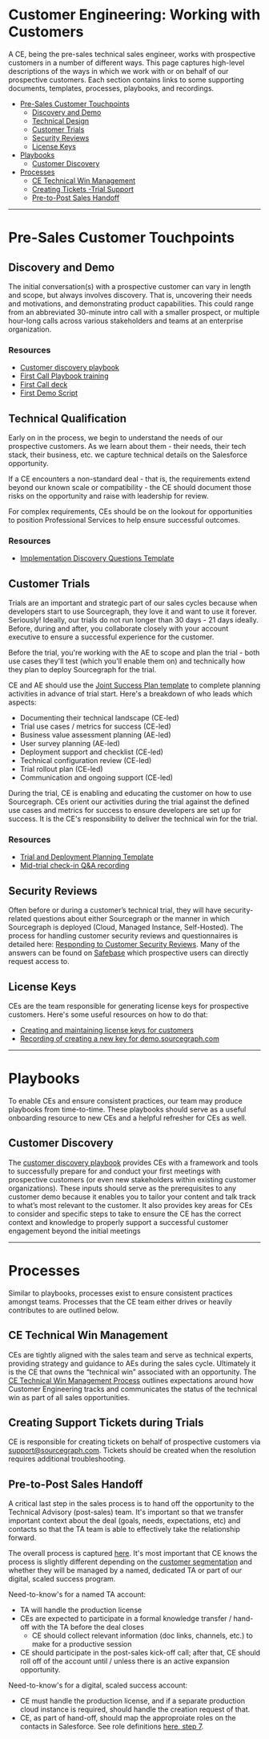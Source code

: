 # Customer Engineering: Working with Customers

A CE, being the pre-sales technical sales engineer, works with prospective customers in a number of different ways. This page captures high-level descriptions of the ways in which we work with or on behalf of our prospective customers. Each section contains links to some supporting documents, templates, processes, playbooks, and recordings.

- [Pre-Sales Customer Touchpoints](#pre-sales-customer-touchpoints)
  - [Discovery and Demo](#discovery-and-demo)
  - [Technical Design](#technical-design)
  - [Customer Trials](#customer-trials)
  - [Security Reviews](#security-reviews)
  - [License Keys](#license-keys)
- [Playbooks](#playbooks)
  - [Customer Discovery](#customer-discovery)
- [Processes](#processes)
  - [CE Technical Win Management](#ce-technical-win-management)
  - [Creating Tickets -Trial Support](#creating-support-tickets-during-trials)
  - [Pre-to-Post Sales Handoff](#pre-to-post-sales-handoff)

---

# Pre-Sales Customer Touchpoints

## Discovery and Demo

The initial conversation(s) with a prospective customer can vary in length and scope, but always involves discovery. That is, uncovering their needs and motivations, and demonstrating product capabilities. This could range from an abbreviated 30-minute intro call with a smaller prospect, or multiple hour-long calls across various stakeholders and teams at an enterprise organization.

### Resources

- [Customer discovery playbook](#customer-discovery)
- [First Call Playbook training](https://docs.google.com/presentation/d/11xnb8kU8al0nu5swyprfUqFQs88CU1wDYLy65uimZBs/edit#slide=id.g260d5c6e87d_0_0)
- [First Call deck](https://docs.google.com/presentation/d/11Nz_PCy-RP5uPExtao9Hx-UM1-EykHdaft66sH6BTcs/edit#slide=id.g28295ca06f6_0_323)
- [First Demo Script](https://docs.google.com/document/d/107vpU01GNuoW64iSOEMYE5iFsusiDPbk2uqB3VQCWjE/edit#heading=h.dmholmrckdap)


## Technical Qualification

Early on in the process, we begin to understand the needs of our prospective customers. As we learn about them - their needs, their tech stack, their business, etc. we capture technical details on the Salesforce opportunity.

If a CE encounters a non-standard deal - that is, the requirements extend beyond our known scale or compatibility - the CE should document those risks on the opportunity and raise with leadership for review.

For complex requirements, CEs should be on the lookout for opportunities to position Professional Services to help ensure successful outcomes.

### Resources

- [Implementation Discovery Questions Template](https://docs.google.com/spreadsheets/d/1p2sCHDPsZBF5dIs13xaJF0zPc4vIvz0g4NGxOHU2qig/edit#gid=0)

## Customer Trials

Trials are an important and strategic part of our sales cycles because when developers start to use Sourcegraph, they love it and want to use it forever. Seriously! Ideally, our trials do not run longer than 30 days - 21 days ideally. Before, during and after, you collaborate closely with your account executive to ensure a successful experience for the customer.

Before the trial, you're working with the AE to scope and plan the trial - both use cases they'll test (which you'll enable them on) and technically how they plan to deploy Sourcegraph for the trial.

CE and AE should use the [Joint Success Plan template](https://docs.google.com/spreadsheets/d/10nXs7INmzvKxGb5xPOTju8yxnkQXcBc3SEYdu20xFtM/edit#gid=1991584268) to complete planning activities in advance of trial start. Here's a breakdown of who leads which aspects:

- Documenting their technical landscape (CE-led)
- Trial use cases / metrics for success (CE-led)
- Business value assessment planning (AE-led)
- User survey planning (AE-led)
- Deployment support and checklist (CE-led)
- Technical configuration review (CE-led)
- Trial rollout plan (CE-led)
- Communication and ongoing support (CE-led)

During the trial, CE is enabling and educating the customer on how to use Sourcegraph. CEs orient our activities during the trial against the defined use cases and metrics for success to ensure developers are set up for success. It is the CE's responsibility to deliver the technical win for the trial.

### Resources

- [Trial and Deployment Planning Template](https://docs.google.com/spreadsheets/d/1mi_540InPEs6_xmCE2gHzw6Vt9QHDx-IdGogQZN6Ezw/edit?usp=sharing)
- [Mid-trial check-in Q&A recording](https://chorus.ai/meeting/CEA97B5EA976491E97AED80A2EAE45D5)

## Security Reviews

Often before or during a customer’s technical trial, they will have security-related questions about either Sourcegraph or the manner in which Sourcegraph is deployed (Cloud, Managed Instance, Self-Hosted). The process for handling customer security reviews and questionnaires is detailed here: [Responding to Customer Security Reviews](../process/security-reviews.md). Many of the answers can be found on [Safebase](https://app.safebase.io/portal) which prospective users can directly request access to.

## License Keys

CEs are the team responsible for generating license keys for prospective customers. Here's some useful resources on how to do that:

- [Creating and maintaining license keys for customers](../process/license_keys.md)
- [Recording of creating a new key for demo.sourcegraph.com](https://drive.google.com/file/d/1fYsBqdzdBLd0mzAu2FJxrWznRX0k-iqr/view?usp=sharing)

---

# Playbooks

To enable CEs and ensure consistent practices, our team may produce playbooks from time-to-time. These playbooks should serve as a useful onboarding resource to new CEs and a helpful refresher for CEs as well.

## Customer Discovery

The [customer discovery playbook](https://docs.google.com/document/d/14iSqJBtiM32D1zSVVvtZGZmWVLuQ7S7MoJDM6wAhkyQ/edit) provides CEs with a framework and tools to successfully prepare for and conduct your first meetings with prospective customers (or even new stakeholders within existing customer organizations). These inputs should serve as the prerequisites to any customer demo because it enables you to tailor your content and talk track to what’s most relevant to the customer. It also provides key areas for CEs to consider and specific steps to take to ensure the CE has the correct context and knowledge to properly support a successful customer engagement beyond the initial meetings

---

# Processes

Similar to playbooks, processes exist to ensure consistent practices amongst teams. Processes that the CE team either drives or heavily contributes to are outlined below.

## CE Technical Win Management

CEs are tightly aligned with the sales team and serve as technical experts, providing strategy and guidance to AEs during the sales cycle. Ultimately it is the CE that owns the “technical win” associated with an opportunity. The [CE Technical Win Management Process](../process/tech-win-process.md) outlines expectations around how Customer Engineering tracks and communicates the status of the technical win as part of all sales opportunities.

## Creating Support Tickets during Trials

CE is responsible for creating tickets on behalf of prospective customers via support@sourcegraph.com. Tickets should be created when the resolution requires additional troubleshooting.

## Pre-to-Post Sales Handoff

A critical last step in the sales process is to hand off the opportunity to the Technical Advisory (post-sales) team. It's important so that we transfer important context about the deal (goals, needs, expectations, etc) and contacts so that the TA team is able to effectively take the relationship forward.

The overall process is captured [here](../../ta/team-culture/working-with-customers.md#post-sales-handoff). It's most important that CE knows the process is slightly different depending on the [customer segmentation](../../ta/team-culture/team-norms.md#customer-segmentation) and whether they will be managed by a named, dedicated TA or part of our digital, scaled success program.

Need-to-know's for a named TA account:

- TA will handle the production license
- CEs are expected to participate in a formal knowledge transfer / hand-off with the TA before the deal closes
  - CE should collect relevant information (doc links, channels, etc.) to make for a productive session
- CE should participate in the post-sales kick-off call; after that, CE should roll off of the account until / unless there is an active expansion opportunity.

Need-to-know's for a digital, scaled success account:

- CE must handle the production license, and if a separate production cloud instance is required, should handle the creation request of that.
- CE, as part of hand-off, should map the approproiate roles on the contacts in Salesforce. See role definitions [here, step 7](../../ta/team-culture/working-with-customers.md#process-overview).
